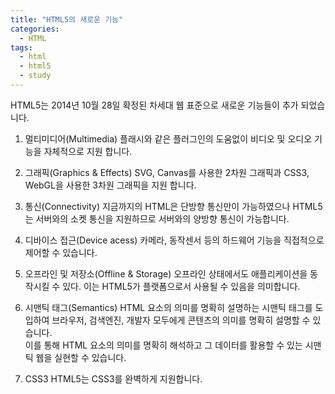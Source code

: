 ```yaml
---
title: "HTML5의 새로운 기능"
categories:
  - HTML
tags:
  - html
  - html5
  - study
---
```


HTML5는 2014년 10월 28일 확정된 차세대 웹 표준으로 새로운 기능들이 추가 되었습니다.   

1. 멀티미디어(Multimedia)
플래시와 같은 플러그인의 도움없이 비디오 및 오디오 기능을 자체적으로 지원 합니다.

2. 그래픽(Graphics & Effects) 
SVG, Canvas를 사용한 2차원 그래픽과 CSS3, WebGL을 사용한 3차원 그래픽을 지원 합니다.

3. 통신(Connectivity)
지금까지의 HTML은 단방향 통신만이 가능하였으나 HTML5는 서버와의 소켓 통신을 지원하므로 서버와의 양방향 통신이 가능합니다.

4. 디바이스 접근(Device acess)
카메라, 동작센서 등의 하드웨어 기능을 직접적으로 제어할 수 있습니다.

5. 오프라인 및 저장소(Offline & Storage)
오프라인 상태에서도 애플리케이션을 동작시킬 수 있다. 이는 HTML5가 플랫폼으로서 사용될 수 있음을 의미합니다.

6. 시맨틱 태그(Semantics)
HTML 요소의 의미를 명확히 설명하는 시맨틱 태그를 도입하여 브라우저, 검색엔진, 개발자 모두에게 콘텐츠의 의미를 명확히 설명할 수 있습니다.   
이를 통해 HTML 요소의 의미를 명확히 해석하고 그 데이터를 활용할 수 있는 시맨틱 웹을 실현할 수 있습니다.

7. CSS3
HTML5는 CSS3를 완벽하게 지원합니다.